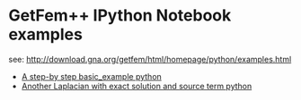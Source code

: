 # GetFem++ IPython Notebook examples 
see: http://download.gna.org/getfem/html/homepage/python/examples.html

- [A step-by step basic_example python](https://github.com/ovainola/JuliaFEM/blob/master/docs/getfem_examples/A_step-by-step_basic_example_python.ipynb)
- [Another Laplacian with exact solution and source term python](https://github.com/ovainola/JuliaFEM/blob/master/docs/getfem_examples/Another_Laplacian_with_exact_solution_and_source_term_python.ipynb)
